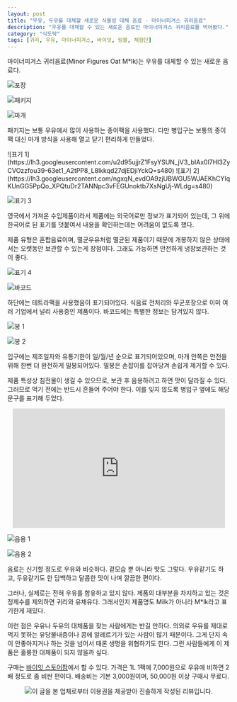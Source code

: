 ```yaml
---
layout: post
title: "우유, 두유를 대체할 새로운 식물성 대체 음료 - 마이너피겨스 귀리음료"
description: "우유를 대체할 수 있는 새로운 음료인 마이너피겨스 귀리음료를 먹어봤다."
category: "식도락"
tags: [귀리, 우유, 마이너피겨스, 바이잇, 링블, 체험단]
---
```


마이너피겨스 귀리음료(Minor Figures Oat M*lk)는
우유를 대체할 수 있는 새로운 음료다.

![포장](https://lh3.googleusercontent.com/PmluvVR9I1DuKtufqIwgc0XfxbUsxzfOYgkF4LwSi_fbVaa0iG197VUUehTOh5ou2mlGbOo9deD_QQ=s480)

![패키지](https://lh3.googleusercontent.com/YQAOyuvWZ0LDeE6JkPYFBxlsXFcBJnPIAyPMjNEBW-ESnIJfmlbGDN3TuGpfOXv6jbWXpkujp1u_Sw=s480)

![마개](https://lh3.googleusercontent.com/xeOCfU4jBVd7o9kjUb5NpXjGrqmkAb6VwRKqma-ZUnBsYUm4SNduIDMtQSVA3agmwAueuqlWhYZWIQ=s480)

패키지는 보통 우유에서 많이 사용하는 종이팩을 사용했다.
다만 병입구는 보통의 종이팩 대신 마개 방식을 사용해 열고 닫기 편리하게 만들었다.

<p class="center" markdown="1">
![표기 1](https://lh3.googleusercontent.com/u2d95ujjrZ1FsyYSUN_jV3_bIAx0l7HI3ZyCVOzzfou39-63et1_A2tPP8_L8lkkqd27djEDjiYckQ=s480)
![표기 2](https://lh3.googleusercontent.com/ngxqN_evdOA9zjUBWGU5WJAEKhCYIqKUnGG5PpQo_XPQtuDr2TANNpc3vFEGUnoktb7XsNgUj-WLdg=s480)
</p>

![표기 3](https://lh3.googleusercontent.com/LlAdLAgd4RGjAspwgeSJFedtSCheC8fbY3BHZxwA_vK6eFrScKDurEnB1jv5-VwA33KhR4IVfA3oAg=s480)

영국에서 가져온 수입제품이라서 제품에는 외국어로만 정보가 표기되어 있는데,
그 위에 한국어로 된 표기를 덧붙여서 내용을 확인하는데는 어려움이 없도록 했다.

제품 유형은 혼합음료이며,
멸균우유처럼 멸균된 제품이기 때문에 개봉하지 않은 상태에서는 오랫동안 보관할 수 있는게 장점이다.
그래도 가능하면 안전하게 냉장보관하는 것이 좋다.

![표기 4](https://lh3.googleusercontent.com/HMFVXyzoydhf_uu8BDlQR_6MUULZUxxmotRSlpRHzHFTC8CxDeev36LCelQonOBhvMimzCkzZCQHyg=s480)

![바코드](https://lh3.googleusercontent.com/wSC58gIoAzrAVgi7cwN0CCxewPjNmobncFvHbz7N6rF44ZIS-0bQj-0L5i74qSg-o5-nGDbv6ATk2Q=s480)

하단에는 테트라팩을 사용했음이 표기되어있다.
식음료 전처리와 무균포장으로 이미 여러 기업에서 널리 사용중인 제품이다.
바코드에는 특별한 정보는 담겨있지 않다.

![봉 1](https://lh3.googleusercontent.com/GtZq6aOJXygLhRgji1qj1ZnArHRhJEbSEcvui_jmFq_oVk_XZq9VZBKtC-i030bpjUrEa_39CN3DYQ=s480)

![봉 2](https://lh3.googleusercontent.com/AGND9tkWRKF_9jqtQuwiDAqInu_Sauhd6TCd-w5vu8Ea41GqB-x6vHF-1nwd-9cl7YtQgK6aA3txJw=s480)

입구에는 제조일자와 유통기한이 일/월/년 순으로 표기되어있으며,
마개 안쪽은 안전을 위해 한번 더 완전하게 밀봉되어있다.
밀봉은 손잡이를 잡아당겨 손쉽게 제거할 수 있다.

제품 특성상 침전물이 생길 수 있으므로,
보관 후 음용하려고 하면 맛이 달라질 수 있다.
그러므로 먹기 전에는 반드시 흔들어 주어야 한다.
이를 잊지 않도록 병입구 옆에도 해당 문구를 표기해 두었다.

<center><iframe width="480" height="270" src="https://www.youtube.com/embed/nufhvjIgCYk" frameborder="0" allow="accelerometer; autoplay; encrypted-media; gyroscope; picture-in-picture" allowfullscreen></iframe></center>

![음용 1](https://lh3.googleusercontent.com/Yk2ncuDeFaHvVWMTd_cA_JO0L9J_LklFwIX3_K17ScpAFQAs8UwS8YNBwWl8NEGrCsIoCXNBoj9UNQ=s480)

![음용 2](https://lh3.googleusercontent.com/k5QYF1zqYB6nXN6aVEQ11FT_nKj05XLuEPPSXDaHZf5USkHcibmy1NoCWs9B1rpRDfsi-eyQeJMHdQ=s480)

음료는 신기할 정도로 우유와 비슷하다.
겉모습 뿐 아니라 맛도 그렇다.
우유같기도 하고, 두유같기도 한 담백하고 달콤한 맛이 나며 깔끔한 편이다.

그러나, 실제로는 전혀 우유를 함유하고 있지 않다.
제품의 대부분을 차지하고 있는 것은 정제수를 제외하면 귀리와 유채유다.
그래서인지 제품명도 Milk가 아니라 M*lk라고 표기한게 재밌다.

이런 점은 우유나 두유의 대체품을 찾는 사람에게는 반길 만하다.
의외로 우유를 제대로 먹지 못하는 유당불내증이나
콩에 알레르기가 있는 사람이 많기 때문이다.
그게 단지 속이 안좋아지거나 하는 것을 넘어서
때론 생명을 위협하기도 한다.
그런 사람들에게 이 제품은 훌륭한 대체품이 되지 않을까 싶다.

구매는 [바이잇 스토어팜](https://smartstore.naver.com/buyitkorea/products/4537516832)에서 할 수 있다.
가격은 1L 1팩에 7,000원으로 우유에 비하면 2배 정도로 좀 비싼 편이다.
배송비는 기본 3,000원이며, 50,000원 이상 구매시 무료다.



<p align='center'><img src='http://www.ringble.co.kr/img/ringble_sponsor.png' alt='이 글을 본 업체로부터 이용권을 제공받아 진솔하게 작성된 리뷰입니다.'></p>
